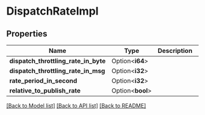 # DispatchRateImpl

## Properties

Name | Type | Description | Notes
------------ | ------------- | ------------- | -------------
**dispatch_throttling_rate_in_byte** | Option<**i64**> |  | [optional]
**dispatch_throttling_rate_in_msg** | Option<**i32**> |  | [optional]
**rate_period_in_second** | Option<**i32**> |  | [optional]
**relative_to_publish_rate** | Option<**bool**> |  | [optional]

[[Back to Model list]](../README.md#documentation-for-models) [[Back to API list]](../README.md#documentation-for-api-endpoints) [[Back to README]](../README.md)


